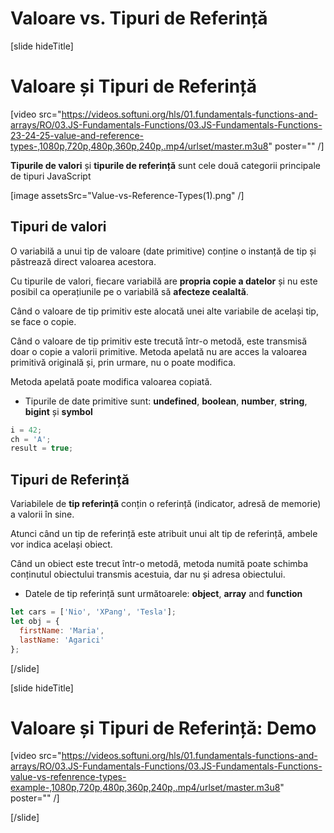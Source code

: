 # Valoare vs. Tipuri de Referință

[slide hideTitle]

# Valoare și Tipuri de Referință

[video src="https://videos.softuni.org/hls/01.fundamentals-functions-and-arrays/RO/03.JS-Fundamentals-Functions/03.JS-Fundamentals-Functions-23-24-25-value-and-reference-types-,1080p,720p,480p,360p,240p,.mp4/urlset/master.m3u8" poster="" /]

**Tipurile de valori** și **tipurile de referință** sunt cele două categorii principale de tipuri JavaScript

[image assetsSrc="Value-vs-Reference-Types(1).png" /]

## Tipuri de valori

O variabilă a unui tip de valoare (date primitive) conține o instanță de tip și păstrează direct valoarea acestora.

Cu tipurile de valori, fiecare variabilă are **propria copie a datelor** și nu este posibil ca operațiunile pe o variabilă să **afecteze cealaltă**.

Când o valoare de tip primitiv este alocată unei alte variabile de același tip, se face o copie.

Când o valoare de tip primitiv este trecută într-o metodă, este transmisă doar o copie a valorii primitive.
Metoda apelată nu are acces la valoarea primitivă originală și, prin urmare, nu o poate modifica.

Metoda apelată poate modifica valoarea copiată.

- Tipurile de date primitive sunt: **undefined**, **boolean**, **number**, **string**, **bigint** și **symbol**

```js
i = 42;
ch = 'A';
result = true;
```


## Tipuri de Referință

Variabilele de **tip referință**  conțin o referință \(indicator, adresă de memorie\) a valorii în sine.

Atunci când un tip de referință este atribuit unui alt tip de referință, ambele vor indica același obiect.

Când un obiect este trecut într-o metodă, metoda numită poate schimba conținutul obiectului transmis acestuia, dar nu și adresa obiectului.

- Datele de tip referință sunt următoarele: **object**, **array** and **function**


```js
let cars = ['Nio', 'XPang', 'Tesla'];
let obj = {
  firstName: 'Maria',
  lastName: 'Agarici'
};
```

[/slide]

[slide hideTitle]
# Valoare și Tipuri de Referință: Demo

[video src="https://videos.softuni.org/hls/01.fundamentals-functions-and-arrays/RO/03.JS-Fundamentals-Functions/03.JS-Fundamentals-Functions-value-vs-refenrence-types-example-,1080p,720p,480p,360p,240p,.mp4/urlset/master.m3u8" poster="" /]

[/slide]
